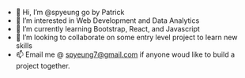 - 👋 Hi, I’m @spyeung go by Patrick
- 👀 I’m interested in Web Development and Data Analytics
- 🌱 I’m currently learning Bootstrap, React, and Javascript
- 💞️ I’m looking to collaborate on some entry level project to learn new skills
- 📫 Email me @ spyeung7@gmail.com if anyone woud like to build a project together.

<!---
spyeung/spyeung is a ✨ special ✨ repository because its `README.md` (this file) appears on your GitHub profile.
You can click the Preview link to take a look at your changes.
--->
